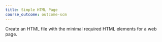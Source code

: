 ```yaml
---
title: Simple HTML Page
course_outcome: outcome-scm
---
```


Create an HTML file with the minimal required HTML elements for a web page.
